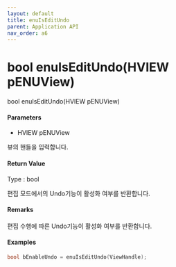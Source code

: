 ```yaml
---
layout: default
title: enuIsEditUndo
parent: Application API
nav_order: a6
---
```

# bool enuIsEditUndo\(HVIEW pENUView\)

bool enuIsEditUndo\(HVIEW pENUView\)

#### Parameters

* HVIEW pENUView

뷰의 핸들을 입력합니다.

#### Return Value

Type : bool

편집 모드에서의 Undo기능이 활성화 여부를 반환합니다.

#### Remarks

편집 수행에 따른 Undo기능이 활성화 여부를 반환합니다.

#### Examples

```cpp
bool bEnableUndo = enuIsEditUndo(ViewHandle);
```



